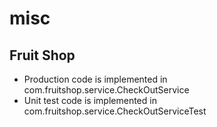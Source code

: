 # misc
## Fruit Shop

- Production code is implemented in com.fruitshop.service.CheckOutService
- Unit test code is implemented in com.fruitshop.service.CheckOutServiceTest

